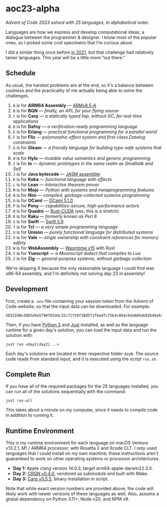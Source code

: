 # aoc23-alpha

_Advent of Code 2023 solved with 25 languages, in alphabetical order._

Languages are how we express and develop computational ideas; a dialogue between the programmer & designer. I know most of the popular ones, so I picked some cool specimens that I'm curious about.

I did a similar thing once before [in 2021](https://github.com/ekzhang/aoc21-alpha), but that challenge had relatively tamer languages. This year will be a little more “out there.”

## Schedule

As usual, the hardest problems are at the end, so it's a balance between coolness and the practicality of me actually being able to solve the challenges.

1. `A` is for **ARM64 Assembly** — [ARMv8.5-A](https://en.wikipedia.org/wiki/AArch64#ARMv8.5-A)
2. `B` is for **BQN** — _finally, an APL for your flying saucer_
3. `C` is for **Carp** — _a statically typed lisp, without GC, for real-time applications_
4. `D` is for **Dafny** — _a verification-ready programming language_
5. `E` is for **Erlang** — _practical functional programming for a parallel world_
6. `F` is for **Flix** — _polymorphic effect system and first-class Datalog constraints_
7. `G` is for **Gleam** — _a friendly language for building type-safe systems that scale_
8. `H` is for **Hylo** — _mutable value semantics and generic programming_
9. `I` is for **Io** — _dynamic prototypes in the same realm as Smalltalk and Self_
10. `J` is for **Java bytecode** — [JASM assembler](https://github.com/roscopeco/jasm)
11. `K` is for **Koka** — _functional language with effects_
12. `L` is for **Lean** — _interactive theorem prover_
13. `M` is for **Mojo** — _Python with systems and metaprogramming features_
14. `N` is for **Nim** — _compiled, garbage-collected systems programming_
15. `O` is for **OCaml** — [OCaml 5.1.0](https://ocaml.org/releases/5.1.0)
16. `P` is for **Pony** — _capabilities-secure, high-performance actors_
17. `Q` is for **Quadro** — [Rust-CUDA](https://github.com/Rust-GPU/Rust-CUDA) (yes, this is a stretch)
18. `R` is for **Raku** — _formerly known as Perl 6_
19. `S` is for **Swift** — [Swift 5.9](https://www.swift.org/blog/swift-5.9-released/)
20. `T` is for **Tcl** — _a very simple programming language_
21. `U` is for **Unison** — _purely functional language for distributed systems_
22. `V` is for **Vale** — _single ownership with constraint references for memory safety_
23. `W` is for **WebAssembly** — [Wasmtime v15](https://wasmtime.dev/) with Rust
24. `Y` is for **Yuescript** — _a Moonscript dialect that compiles to Lua_
25. `Z` is for **Zig** — _general-purpose systems, without garbage collection_

We're skipping X because the only reasonable language I could find was x86-64 assembly, and I'm definitely not solving day 23 in assembly!

## Development

First, create a `.env` file containing your session token from the Advent of Code website, so that the input data can be downloaded. For example:

```
SESSION=30b5d4e5790f02d4c32c71f59f10d5f2f6adfcf5b4c064c64a689ab02b4beb3e84bf74857e40cc9fe31088972fedeb64
```

Then, if you have [Python 3](https://python.org/) and [Just](https://github.com/casey/just) installed, as well as the language runtime for a given day's solution, you can load the input data and run the solution with:

```
just run <day1|day2|...>
```

Each day's solutions are located in their respective folder `dayN`. The source code reads from standard input, and it is executed using the script `run.sh`.

## Complete Run

If you have all of the required packages for the 25 languages installed, you can run all of the solutions sequentially with the command:

```
just run-all
```

This takes about a minute on my computer, since it needs to compile code in addition to running it.

## Runtime Environment

This is my runtime environment for each language on macOS Ventura v13.2.1, M1 / ARM64 processor, with Rosetta 2 and Xcode CLT. I only used languages that I could install on my own machine; these instructions aren't guaranteed to work on other operating systems or processor architectures.

- **Day 1:** Apple clang version 14.0.3, target arm64-apple-darwin22.3.0.
- **Day 2:** [CBQN v0.4.0](https://github.com/dzaima/CBQN), vendored as submodule and built with Make.
- **Day 3:** [Carp v0.5.5](https://github.com/carp-lang/Carp), binary installation in script.

Note that while exact version numbers are provided above, the code will likely work with newer versions of these languages as well. Also, assume a global dependency on Python 3.11+, Node v20, and NPM v9.
